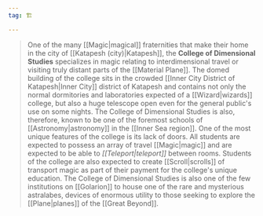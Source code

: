 ```yaml
---
tag: 🏗️

---
```

> One of the many [[Magic|magical]] fraternities that make their home in the city of [[Katapesh (city)|Katapesh]], the **College of Dimensional Studies** specializes in magic relating to interdimensional travel or visiting truly distant parts of the [[Material Plane]]. The domed building of the college sits in the crowded [[Inner City District of Katapesh|Inner City]] district of Katapesh and contains not only the normal dormitories and laboratories expected of a [[Wizard|wizards]] college, but also a huge telescope open even for the general public's use on some nights. The College of Dimensional Studies is also, therefore, known to be one of the foremost schools of [[Astronomy|astronomy]] in the [[Inner Sea region]].
> One of the most unique features of the college is its lack of doors. All students are expected to possess an array of travel [[Magic|magic]] and are expected to be able to *[[Teleport|teleport]]* between rooms. Students of the college are also expected to create [[Scroll|scrolls]] of transport magic as part of their payment for the college's unique education. The College of Dimensional Studies is also one of the few institutions on [[Golarion]] to house one of the rare and mysterious astralabes, devices of enormous utility to those seeking to explore the [[Plane|planes]] of the [[Great Beyond]].







